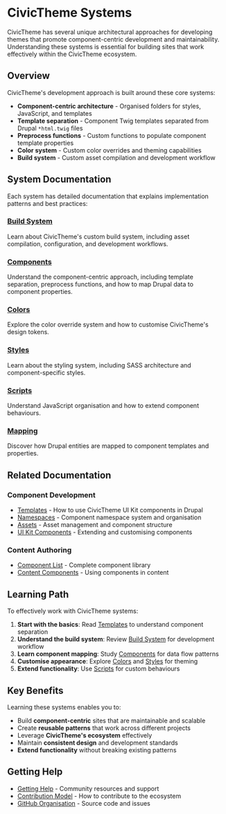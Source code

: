 # CivicTheme Systems

CivicTheme has several unique architectural approaches for developing themes that promote component-centric development and maintainability. Understanding these systems is essential for building sites that work effectively within the CivicTheme ecosystem.

## Overview

CivicTheme's development approach is built around these core systems:

- **Component-centric architecture** - Organised folders for styles, JavaScript, and templates
- **Template separation** - Component Twig templates separated from Drupal `*html.twig` files
- **Preprocess functions** - Custom functions to populate component template properties
- **Color system** - Custom color overrides and theming capabilities
- **Build system** - Custom asset compilation and development workflow

## System Documentation

Each system has detailed documentation that explains implementation patterns and best practices:

### [Build System](build.md)
Learn about CivicTheme's custom build system, including asset compilation, configuration, and development workflows.

### [Components](components.md)
Understand the component-centric approach, including template separation, preprocess functions, and how to map Drupal data to component properties.

### [Colors](colors.md)
Explore the color override system and how to customise CivicTheme's design tokens.

### [Styles](styles.md)
Learn about the styling system, including SASS architecture and component-specific styles.

### [Scripts](scripts.md)
Understand JavaScript organisation and how to extend component behaviours.

### [Mapping](mapping.md)
Discover how Drupal entities are mapped to component templates and properties.

## Related Documentation

### Component Development
- [Templates](../templates.md) - How to use CivicTheme UI Kit components in Drupal
- [Namespaces](../namespaces.md) - Component namespace system and organisation
- [Assets](../assets.md) - Asset management and component structure
- [UI Kit Components](../../uikit/extending-components.md) - Extending and customising components

### Content Authoring
- [Component List](../../components/component-list.md) - Complete component library
- [Content Components](../../content-authoring/components/README.md) - Using components in content

## Learning Path

To effectively work with CivicTheme systems:

1. **Start with the basics**: Read [Templates](../templates.md) to understand component separation
2. **Understand the build system**: Review [Build System](build.md) for development workflow
3. **Learn component mapping**: Study [Components](components.md) for data flow patterns
4. **Customise appearance**: Explore [Colors](colors.md) and [Styles](styles.md) for theming
5. **Extend functionality**: Use [Scripts](scripts.md) for custom behaviours

## Key Benefits

Learning these systems enables you to:

- Build **component-centric** sites that are maintainable and scalable
- Create **reusable patterns** that work across different projects
- Leverage **CivicTheme's ecosystem** effectively
- Maintain **consistent design** and development standards
- **Extend functionality** without breaking existing patterns

## Getting Help

- [Getting Help](../../getting-started/getting-help.md) - Community resources and support
- [Contribution Model](../../contributing/contribution-model.md) - How to contribute to the ecosystem
- [GitHub Organisation](https://github.com/civictheme/) - Source code and issues
